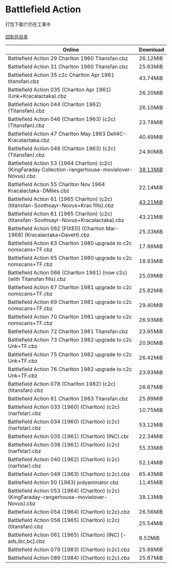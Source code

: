 # Battlefield Action

打包下载📦仍在工事中

[回到总目录](/Catalogs.md)







Online | Download
--- | ---
Battlefield Action 29 Charlton 1960 Titansfan.cbz | 26.12MiB
Battlefield Action 31 Charlton 1960 Titansfan.cbz | 25.63MiB
Battlefield Action 35 c2c Charlton Apr 1961 titansfan.cbz | 43.74MiB
Battlefield Action 035 (Charlton Apr 1961) (Unk+Kracalactaka).cbz | 26.20MiB
Battlefield Action 044 (Charlton 1962) (Titansfan).cbz | 26.10MiB
Battlefield Action 046 (Charlton 1963) (c2c) (Titansfan).cbz | 23.78MiB
Battlefield Action 47 Charlton May 1963 Dell4C-Kracalactaka.cbz | 40.49MiB
Battlefield Action 048 (Charlton 1963) (c2c) (Titansfan).cbz | 24.90MiB
Battlefield Action 53 (1964 Charlton) (c2c) (KingFaraday Collection-rangerhouse-movielover-Novus).cbz | [38.13MiB](https://pan.baidu.com/s/1_e7iQr0XWO9DiZ85etPdBA#list/path=%2FNovus%20-%20Week%20of%202015%20Q2%2FNovus%20-%20Week%20of%202015-04-15%2F%E3%82%B3%E3%82%A8%E3%82%AA%E3%82%BD%E3%82%A2%E3%82%A8%E3%82%AD%E3%82%B3%E3%82%B7%E3%82%B9%E3%82%AF%E3%82%BD%E3%82%B1%E3%82%AD%E3%82%BF%E3%82%BD%E3%82%BF%E3%82%AF%E3%82%AB%E3%82%A8%E3%82%A6%E3%82%A8%E3%82%A8%E3%82%AB%E3%82%BF%E3%82%AB%E3%82%B1%E3%82%A2%E3%82%AA%E3%82%AD%E3%82%AA%E3%82%A6&parentPath=%2FNovus%20-%20Week%20of%202015%20Q2)
Battlefield Action 55 Charlton Nov 1964 Kracalactaka-DMiles.cbz | 22.14MiB
Battlefield Action 61 (1965 Charlton) (c2c) (titansfan-Soothsayr-Novus+Krac fills).cbz | [43.21MiB](https://pan.baidu.com/s/1kyhw1yfU7Pywou-3qUa_WA#list/path=%2FNovus%20-%20Week%20of%202018%20Q1%2FNovus%20-%20Week%20of%202018-02-28%2F%E3%82%B3%E3%82%AA%E3%82%BD%E3%82%B1%E3%82%AF%E3%82%B3%E3%82%A2%E3%82%B9%E3%82%B3%E3%82%A2%E3%82%A6%E3%82%BF%E3%82%AF%E3%82%BB%E3%82%AB%E3%82%BD%E3%82%A8%E3%82%A2%E3%82%AD%E3%82%BD%E3%82%B9%E3%82%B7%E3%82%AF%E3%82%A8%E3%82%AD%E3%82%A2%E3%82%AF%E3%82%BF%E3%82%A8%E3%82%A4%E3%82%A4%E3%82%A8&parentPath=%2FNovus%20-%20Week%20of%202018%20Q1)
Battlefield Action 61 (1965 Charlton) (c2c) (titansfan-Soothsayr-Novus+Kracalactaka).cbz | 43.21MiB
Battlefield Action 062 [FIXED] (Charlton Mar-1966) (Kracalactaka+DaveH).cbz | 25.33MiB
Battlefield Action 63 Charlton 1980 upgrade to c2c nomscans+TF.cbz | 17.98MiB
Battlefield Action 65 Charlton 1980 upgrade to c2c nomscans+TF.cbz | 18.93MiB
Battlefield Action 066 (Charlton 1981) (now c2c) (with Titansfan fills).cbz | 25.09MiB
Battlefield Action 67 Charlton 1981 upgrade to c2c nomscans+TF.cbz | 25.82MiB
Battlefield Action 69 Charlton 1981 upgrade to c2c nomscans+TF.cbz | 29.40MiB
Battlefield Action 70 Charlton 1981 upgrade to c2c nomscans+TF.cbz | 26.93MiB
Battlefield Action 72 Charlton 1981 Titansfan.cbz | 23.95MiB
Battlefield Action 73 Charlton 1982 upgrade to c2c Unk+TF.cbz | 20.90MiB
Battlefield Action 75 Charlton 1982 upgrade to c2c Unk+TF.cbz | 26.42MiB
Battlefield Action 76 Charlton 1982 upgrade to c2c Unk+TF.cbz | 23.93MiB
Battlefield Action 078 (Charlton 1982) (c2c) (titansfan).cbz | 26.67MiB
Battlefield Action 81 Charlton 1983 Titansfan.cbz | 25.89MiB
Battlefield Action 033 (1960) (Charlton) (c2c) (narfstar).cbz | 10.75MiB
Battlefield Action 034 (1960) (Charlton) (c2c) (narfstar).cbz | 53.12MiB
Battlefield Action 035 (1961) (Charlton) (INC).cbr | 22.34MiB
Battlefield Action 038 (1961) (Charlton) (c2c) (narfstar).cbz | 55.33MiB
Battlefield Action 040 (1962) (Charlton) (c2c) (narfstar).cbz | 52.14MiB
Battlefield Action 049 (1963) (Charlton) (c2c).cbz | 65.43MiB
Battlefield Action 50 (1963) jodyanimator.cbz | 11.45MiB
Battlefield Action 053 (1964) (Charlton) (c2c) (KingFaraday-rangerhouse-movielover-Novus).cbz | 38.13MiB
Battlefield Action 054 (1964) (Charlton) (c2c).cbz | 26.56MiB
Battlefield Action 056 (1965) (Charlton) (c2c) (titansfan).cbz | 25.54MiB
Battlefield Action 061 (1965) (Charlton) (INC) [-ads,ibc,bc].cbz | 8.52MiB
Battlefield Action 079 (1983) (Charlton) (c2c).cbz | 25.88MiB
Battlefield Action 089 (1984) (Charlton) (c2c).cbz | 25.67MiB
